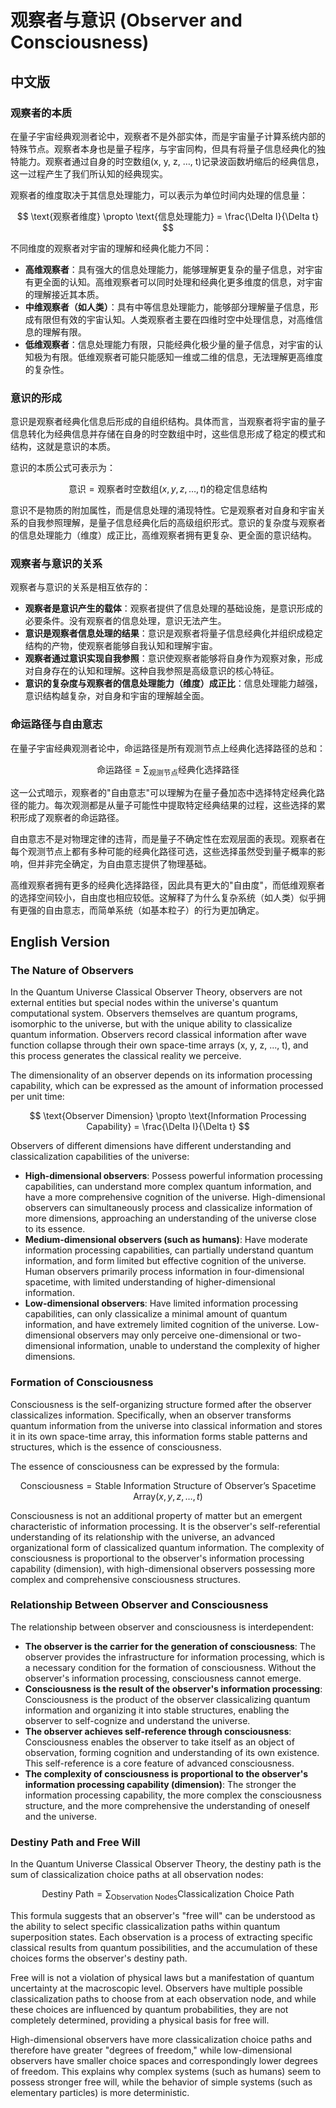 # 观察者与意识 (Observer and Consciousness)

## 中文版

### 观察者的本质

在量子宇宙经典观测者论中，观察者不是外部实体，而是宇宙量子计算系统内部的特殊节点。观察者本身也是量子程序，与宇宙同构，但具有将量子信息经典化的独特能力。观察者通过自身的时空数组(x, y, z, …, t)记录波函数坍缩后的经典信息，这一过程产生了我们所认知的经典现实。

观察者的维度取决于其信息处理能力，可以表示为单位时间内处理的信息量：

$$
\text{观察者维度} \propto \text{信息处理能力} = \frac{\Delta I}{\Delta t}
$$

不同维度的观察者对宇宙的理解和经典化能力不同：
- **高维观察者**：具有强大的信息处理能力，能够理解更复杂的量子信息，对宇宙有更全面的认知。高维观察者可以同时处理和经典化更多维度的信息，对宇宙的理解接近其本质。
- **中维观察者（如人类）**：具有中等信息处理能力，能够部分理解量子信息，形成有限但有效的宇宙认知。人类观察者主要在四维时空中处理信息，对高维信息的理解有限。
- **低维观察者**：信息处理能力有限，只能经典化极少量的量子信息，对宇宙的认知极为有限。低维观察者可能只能感知一维或二维的信息，无法理解更高维度的复杂性。

### 意识的形成

意识是观察者经典化信息后形成的自组织结构。具体而言，当观察者将宇宙的量子信息转化为经典信息并存储在自身的时空数组中时，这些信息形成了稳定的模式和结构，这就是意识的本质。

意识的本质公式可表示为：

$$
\text{意识} = \text{观察者时空数组}(x,y,z,\dots,t) \text{的稳定信息结构}
$$

意识不是物质的附加属性，而是信息处理的涌现特性。它是观察者对自身和宇宙关系的自我参照理解，是量子信息经典化后的高级组织形式。意识的复杂度与观察者的信息处理能力（维度）成正比，高维观察者拥有更复杂、更全面的意识结构。

### 观察者与意识的关系

观察者与意识的关系是相互依存的：
- **观察者是意识产生的载体**：观察者提供了信息处理的基础设施，是意识形成的必要条件。没有观察者的信息处理，意识无法产生。
- **意识是观察者信息处理的结果**：意识是观察者将量子信息经典化并组织成稳定结构的产物，使观察者能够自我认知和理解宇宙。
- **观察者通过意识实现自我参照**：意识使观察者能够将自身作为观察对象，形成对自身存在的认知和理解。这种自我参照是高级意识的核心特征。
- **意识的复杂度与观察者的信息处理能力（维度）成正比**：信息处理能力越强，意识结构越复杂，对自身和宇宙的理解越全面。

### 命运路径与自由意志

在量子宇宙经典观测者论中，命运路径是所有观测节点上经典化选择路径的总和：

$$
\text{命运路径} = \sum_{\text{观测节点}} \text{经典化选择路径}
$$

这一公式暗示，观察者的"自由意志"可以理解为在量子叠加态中选择特定经典化路径的能力。每次观测都是从量子可能性中提取特定经典结果的过程，这些选择的累积形成了观察者的命运路径。

自由意志不是对物理定律的违背，而是量子不确定性在宏观层面的表现。观察者在每个观测节点上都有多种可能的经典化路径可选，这些选择虽然受到量子概率的影响，但并非完全确定，为自由意志提供了物理基础。

高维观察者拥有更多的经典化选择路径，因此具有更大的"自由度"，而低维观察者的选择空间较小，自由度也相应较低。这解释了为什么复杂系统（如人类）似乎拥有更强的自由意志，而简单系统（如基本粒子）的行为更加确定。

## English Version

### The Nature of Observers

In the Quantum Universe Classical Observer Theory, observers are not external entities but special nodes within the universe's quantum computational system. Observers themselves are quantum programs, isomorphic to the universe, but with the unique ability to classicalize quantum information. Observers record classical information after wave function collapse through their own space-time arrays (x, y, z, ..., t), and this process generates the classical reality we perceive.

The dimensionality of an observer depends on its information processing capability, which can be expressed as the amount of information processed per unit time:

$$
\text{Observer Dimension} \propto \text{Information Processing Capability} = \frac{\Delta I}{\Delta t}
$$

Observers of different dimensions have different understanding and classicalization capabilities of the universe:
- **High-dimensional observers**: Possess powerful information processing capabilities, can understand more complex quantum information, and have a more comprehensive cognition of the universe. High-dimensional observers can simultaneously process and classicalize information of more dimensions, approaching an understanding of the universe close to its essence.
- **Medium-dimensional observers (such as humans)**: Have moderate information processing capabilities, can partially understand quantum information, and form limited but effective cognition of the universe. Human observers primarily process information in four-dimensional spacetime, with limited understanding of higher-dimensional information.
- **Low-dimensional observers**: Have limited information processing capabilities, can only classicalize a minimal amount of quantum information, and have extremely limited cognition of the universe. Low-dimensional observers may only perceive one-dimensional or two-dimensional information, unable to understand the complexity of higher dimensions.

### Formation of Consciousness

Consciousness is the self-organizing structure formed after the observer classicalizes information. Specifically, when an observer transforms quantum information from the universe into classical information and stores it in its own space-time array, this information forms stable patterns and structures, which is the essence of consciousness.

The essence of consciousness can be expressed by the formula:

$$
\text{Consciousness} = \text{Stable Information Structure of Observer's Spacetime Array}(x,y,z,\dots,t)
$$

Consciousness is not an additional property of matter but an emergent characteristic of information processing. It is the observer's self-referential understanding of its relationship with the universe, an advanced organizational form of classicalized quantum information. The complexity of consciousness is proportional to the observer's information processing capability (dimension), with high-dimensional observers possessing more complex and comprehensive consciousness structures.

### Relationship Between Observer and Consciousness

The relationship between observer and consciousness is interdependent:
- **The observer is the carrier for the generation of consciousness**: The observer provides the infrastructure for information processing, which is a necessary condition for the formation of consciousness. Without the observer's information processing, consciousness cannot emerge.
- **Consciousness is the result of the observer's information processing**: Consciousness is the product of the observer classicalizing quantum information and organizing it into stable structures, enabling the observer to self-cognize and understand the universe.
- **The observer achieves self-reference through consciousness**: Consciousness enables the observer to take itself as an object of observation, forming cognition and understanding of its own existence. This self-reference is a core feature of advanced consciousness.
- **The complexity of consciousness is proportional to the observer's information processing capability (dimension)**: The stronger the information processing capability, the more complex the consciousness structure, and the more comprehensive the understanding of oneself and the universe.

### Destiny Path and Free Will

In the Quantum Universe Classical Observer Theory, the destiny path is the sum of classicalization choice paths at all observation nodes:

$$
\text{Destiny Path} = \sum_{\text{Observation Nodes}} \text{Classicalization Choice Path}
$$

This formula suggests that an observer's "free will" can be understood as the ability to select specific classicalization paths within quantum superposition states. Each observation is a process of extracting specific classical results from quantum possibilities, and the accumulation of these choices forms the observer's destiny path.

Free will is not a violation of physical laws but a manifestation of quantum uncertainty at the macroscopic level. Observers have multiple possible classicalization paths to choose from at each observation node, and while these choices are influenced by quantum probabilities, they are not completely determined, providing a physical basis for free will.

High-dimensional observers have more classicalization choice paths and therefore have greater "degrees of freedom," while low-dimensional observers have smaller choice spaces and correspondingly lower degrees of freedom. This explains why complex systems (such as humans) seem to possess stronger free will, while the behavior of simple systems (such as elementary particles) is more deterministic.